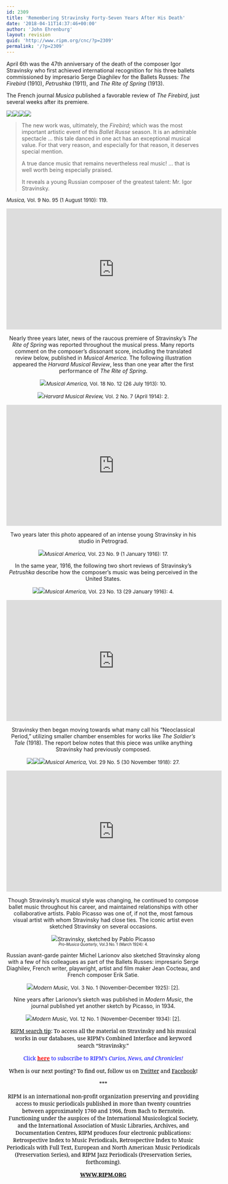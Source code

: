 ```yaml
---
id: 2309
title: 'Remembering Stravinsky Forty-Seven Years After His Death'
date: '2018-04-11T14:37:46+00:00'
author: 'John Ehrenburg'
layout: revision
guid: 'http://www.ripm.org/cnc/?p=2309'
permalink: '/?p=2309'
---
```


April 6th was the 47th anniversary of the death of the composer Igor Stravinsky who first achieved international recognition for his three ballets commissioned by impresario Serge Diaghilev for the Ballets Russes: *The Firebird* (1910), *Petrushka* (1911), and *The Rite of Spring* (1913).

The French journal *Musica* published a favorable review of *The Firebird*, just several weeks after its premiere.

![](http://www.ripm.org/cnc/wp-content/uploads/2018/04/17.jpg)![](http://www.ripm.org/cnc/wp-content/uploads/2018/04/18.jpg)![](http://www.ripm.org/cnc/wp-content/uploads/2018/04/19.jpg)![](http://www.ripm.org/cnc/wp-content/uploads/2018/04/20.jpg)

> The new work was, ultimately, the *Firebird*; which was the most important artistic event of this *Ballet Russe* season. It is an admirable spectacle … this tale danced in one act has an exceptional musical value. For that very reason, and especially for that reason, it deserves special mention.
> 
> A true dance music that remains nevertheless real music! … that is well worth being especially praised.
> 
> It reveals a young Russian composer of the greatest talent: Mr. Igor Stravinsky.

<span style="font-size: 10pt;">*Musica,* Vol. 9 No. 95 (1 August 1910): 119.</span>

<div style="text-align: center;"><iframe allowfullscreen="allowfullscreen" frameborder="0" height="315" loading="lazy" src="https://www.youtube.com/embed/IrMGqAmjbug?rel=0&start=94&end=757" width="560"><span class="mce_SELRES_start" data-mce-type="bookmark" style="display: inline-block; width: 0px; overflow: hidden; line-height: 0;">﻿</span></iframe>

Nearly three years later, news of the raucous premiere of Stravinsky’s *The Rite of Spring* was reported throughout the musical press. Many reports comment on the composer’s dissonant score, including the translated review below, published in *Musical America*. The following illustration appeared the *Harvard Musical Review*, less than one year after the first performance of *The Rite of Spring*.

![](http://www.ripm.org/cnc/wp-content/uploads/2018/04/13.jpg)<span style="font-size: 10pt;">*Musical America,* Vol. 18 No. 12 (26 July 1913): 10.</span>

![](http://www.ripm.org/cnc/wp-content/uploads/2018/04/1-Harvard-Musical-Review-Vol.-2-No-7-april-1914-2.jpg)<span style="font-size: 10pt;">*Harvard Musical Review,* Vol. 2 No. 7 (April 1914): 2.</span>

<div style="text-align: center;"><iframe allowfullscreen="allowfullscreen" frameborder="0" height="315" loading="lazy" src="https://www.youtube.com/embed/jF1OQkHybEQ?rel=0&start=1" width="560"></iframe>

Two years later this photo appeared of an intense young Stravinsky in his studio in Petrograd.

![](http://www.ripm.org/cnc/wp-content/uploads/2018/04/12.jpg)<span style="font-size: 10pt;">*Musical America,* Vol. 23 No. 9 (1 January 1916): 17.</span>

In the same year, 1916, the following two short reviews of Stravinsky’s *Petrushka* describe how the composer’s music was being perceived in the United States.

![](http://www.ripm.org/cnc/wp-content/uploads/2018/04/6-review-1.jpg)![](http://www.ripm.org/cnc/wp-content/uploads/2018/04/8-review-3.jpg)<span style="font-size: 10pt;">*Musical America,* Vol. 23 No. 13 (29 January 1916): 4.</span>

<div style="text-align: center;"><iframe allowfullscreen="allowfullscreen" frameborder="0" height="315" loading="lazy" src="https://www.youtube.com/embed/QbUcru2CHT4?rel=0&start=16&end=331" width="560"></iframe>

Stravinsky then began moving towards what many call his “Neoclassical Period,” utilizing smaller chamber ensembles for works like *The Soldier’s Tale* (1918). The report below notes that this piece was unlike anything Stravinsky had previously composed.

![](http://www.ripm.org/cnc/wp-content/uploads/2018/04/14.jpg)![](http://www.ripm.org/cnc/wp-content/uploads/2018/04/15.jpg)![](http://www.ripm.org/cnc/wp-content/uploads/2018/04/16.jpg)<span style="font-size: 10pt;">*Musical America,* Vol. 29 No. 5 (30 November 1918): 27.</span>

<div style="text-align: center;"><iframe allowfullscreen="allowfullscreen" frameborder="0" height="315" loading="lazy" src="https://www.youtube.com/embed/NO2GCH9qlJM?rel=0&start=7" width="560"></iframe>

Though Stravinsky’s musical style was changing, he continued to compose ballet music throughout his career, and maintained relationships with other collaborative artists. Pablo Picasso was one of, if not the, most famous visual artist with whom Stravinsky had close ties. The iconic artist even sketched Stravinsky on several occasions.

![](http://www.ripm.org/cnc/wp-content/uploads/2018/04/4-PMQ-vol.3-no.-1-mARCH-1924-4.jpg)Stravinsky, sketched by Pablo Picasso  
<span style="font-size: 70%;">*Pro-Musica Quarterly*, Vol.3 No. 1 (March 1924): 4.</span>

Russian avant-garde painter Michel Larionov also sketched Stravinsky along with a few of his colleagues as part of the Ballets Russes: impresario Serge Diaghilev, French writer, playwright, artist and film maker Jean Cocteau, and French composer Erik Satie.

![](http://www.ripm.org/cnc/wp-content/uploads/2018/04/3-MMU-vol.-3-no.-1-nov-dec-1925-2.jpg)<span style="font-size: 10pt;">*Modern Music,* Vol. 3 No. 1 (November-December 1925): \[2\].</span>

Nine years after Larionov’s sketch was published in *Modern Music*, the journal published yet another sketch by Picasso, in 1934.

![](http://www.ripm.org/cnc/wp-content/uploads/2018/04/2-MMU-vol.-12-no.-1-Nov.-Dec.-1934-2.jpg)<span style="font-size: 10pt;">*Modern Music,* Vol. 12 No. 1 (November-December 1934): \[2\].</span>

<u><span style="font-family: 'Forum','serif'; color: black;">RIPM search tip</span></u><span style="font-family: 'Forum','serif'; color: black;">: To access all the material on Stravinsky and his musical works in our databases, use RIPM’s Combined Interface and keyword search “Stravinsky.”</span>

<span style="font-family: 'Forum','serif'; color: blue;">Click </span>[**<span style="font-family: 'Forum','serif'; color: red;">here</span>**](http://ripm.org/?page=cncsubscribe)**<span style="font-family: 'Forum','serif'; color: blue;"> </span>**<span style="font-family: 'Forum','serif'; color: blue;">to subscribe to RIPM’s *<span style="font-family: 'Forum','serif';">Curios, News, and Chronicles! </span>*</span>

<span style="font-family: 'Forum','serif'; color: black;">When is our next posting? To find out, follow us on </span>[<span style="font-family: 'Forum','serif'; color: black;">Twitter</span>](https://twitter.com/RIPMCenter)<span style="font-family: 'Forum','serif'; color: black;"> and </span>[<span style="font-family: 'Forum','serif'; color: black;">Facebook</span>](https://www.facebook.com/RIPMCenter/)<span style="font-family: 'Forum','serif'; color: black;">!</span>

<span style="font-family: 'Forum','serif'; color: black;">\*\*\*</span>

<span style="font-family: 'Forum','serif'; color: black;">RIPM is an international non-profit organization preserving and providing access to music periodicals published in more than twenty countries between approximately 1760 and 1966, from Bach to Bernstein. Functioning under the auspices of the International Musicological Society, and the International Association of Music Libraries, Archives, and Documentation Centres, RIPM produces four electronic publications: Retrospective Index to Music Periodicals, Retrospective Index to Music Periodicals with Full Text, European and North American Music Periodicals (Preservation Series), and RIPM Jazz Periodicals (Preservation Series, forthcoming).</span>

[**<span style="font-family: 'Forum','serif'; color: black;">WWW.RIPM.ORG</span>**](http://www.ripm.org/)

</div></div></div></div>